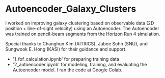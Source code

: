 # Autoencoder_Galaxy_Clusters

I worked on improving galaxy clustering based on observable data (2D position + line-of-sight velocity) using an Autoencoder. The Autoencoder was trained on pencil-beam segments from the Horizon Run 4 simulation.

Special thanks to Changhun Kim (AITRICS), Jubee Sohn (SNU), and Sungwook E. Hong (KASI) for their guidance and support.


- '1_fof_calculation.ipynb' for preparing training data
- '2_autoencoder.ipynb' for modeling, training, and evaluating the Autoencoder model. I ran the code at Google Colab.

